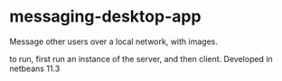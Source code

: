 # messaging-desktop-app
Message other users over a local network, with images.

to run, first run an instance of the server, and then client.
Developed in netbeans 11.3
